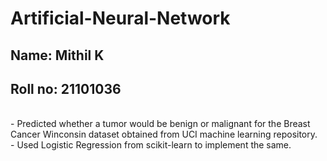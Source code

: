 # Artificial-Neural-Network


## Name: Mithil K
## Roll no: 21101036
<br/>
-	Predicted whether a tumor would be benign or malignant for the Breast Cancer Winconsin dataset obtained from UCI machine learning repository.
<br/>
-	Used Logistic Regression from scikit-learn to implement the same.

